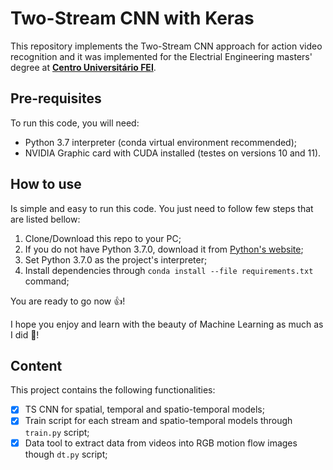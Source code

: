 # Two-Stream CNN with Keras

This repository implements the Two-Stream CNN approach for action video recognition and it was implemented for the Electrial Engineering masters' degree at [**Centro Universitário FEI**](https://portal.fei.edu.br/).

## Pre-requisites
To run this code, you will need:
* Python 3.7 interpreter (conda virtual environment recommended);
* NVIDIA Graphic card with CUDA installed (testes on versions 10 and 11).

## How to use
Is simple and easy to run this code. You just need to follow few steps that are listed bellow:

1. Clone/Download this repo to your PC;
2. If you do not have Python 3.7.0, download it from [Python's website](https://www.python.org/);
3. Set Python 3.7.0 as the project's interpreter;
4. Install dependencies through `conda install --file requirements.txt` command;

You are ready to go now :+1:!

I hope you enjoy and learn with the beauty of Machine Learning as much as I did :punch:!

## Content
This project contains the following functionalities:
- [x] TS CNN for spatial, temporal and spatio-temporal models;
- [x] Train script for each stream and spatio-temporal models through `train.py` script;
- [x] Data tool to extract data from videos into RGB motion flow images though `dt.py` script;
